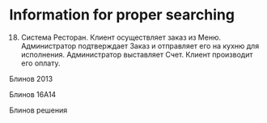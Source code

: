 # Information for proper searching

18. Система Ресторан. Клиент осуществляет заказ из Меню. Администратор
подтверждает Заказ и отправляет его на кухню для исполнения.
Администратор выставляет Счет. Клиент производит его оплату.

Блинов 2013

Блинов 16А14

Блинов решения
